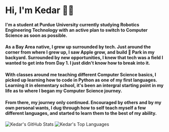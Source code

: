 <!--
**kedarabhyankar/kedarabhyankar** is a ✨ _special_ ✨ repository because its `README.md` (this file) appears on your GitHub profile.
-->

# Hi, I'm Kedar 🤟🏽

#### I'm a student at Purdue University currently studying Robotics Engineering Technology with an active plan to switch to Computer Science as soon as possible.
#### As a Bay Area native, I grew up surrounded by tech. Just around the corner from where I grew up, I saw Apple grow, and build  Park in my backyard. Surrounded by new opportunities, I knew that tech was a field I wanted to get into from Day 1. I just didn't know how to break into it.
#### With classes around me teaching different Computer Science basics, I picked up learning how to code in Python as one of my first languages. Learning it in elementary school, it's been an intergral starting point in my life as to where I began my Computer Science journey. 
#### From there, my journey only continued. Encouraged by others and by my own personal wants, I dug through how to self teach myself a few different languages, and started to learn them to the best of my ability.

![Kedar's GitHub Stats](https://github-readme-stats.vercel.app/api?username=kedarabhyankar&show_icons=true&theme=tokyonight)
![Kedar's Top Languages](https://github-readme-stats.vercel.app/api/top-langs/?username=kedarabhyankar&layout=compact&theme=tokyonight&hide=css,html)



